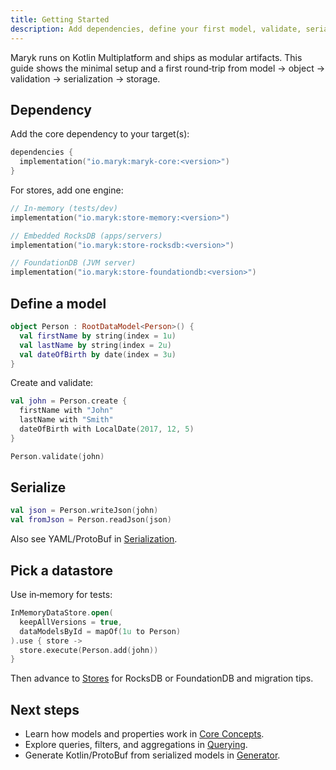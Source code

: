 ```yaml
---
title: Getting Started
description: Add dependencies, define your first model, validate, serialize, and choose a datastore.
---
```


Maryk runs on Kotlin Multiplatform and ships as modular artifacts. This guide shows the minimal setup and a first round‑trip from model → object → validation → serialization → storage.

## Dependency

Add the core dependency to your target(s):

```kotlin
dependencies {
  implementation("io.maryk:maryk-core:<version>")
}
```

For stores, add one engine:

```kotlin
// In-memory (tests/dev)
implementation("io.maryk:store-memory:<version>")

// Embedded RocksDB (apps/servers)
implementation("io.maryk:store-rocksdb:<version>")

// FoundationDB (JVM server)
implementation("io.maryk:store-foundationdb:<version>")
```

## Define a model

```kotlin
object Person : RootDataModel<Person>() {
  val firstName by string(index = 1u)
  val lastName by string(index = 2u)
  val dateOfBirth by date(index = 3u)
}
```

Create and validate:

```kotlin
val john = Person.create {
  firstName with "John"
  lastName with "Smith"
  dateOfBirth with LocalDate(2017, 12, 5)
}

Person.validate(john)
```

## Serialize

```kotlin
val json = Person.writeJson(john)
val fromJson = Person.readJson(json)
```

Also see YAML/ProtoBuf in [Serialization](/core-concepts/serialization/).

## Pick a datastore

Use in‑memory for tests:

```kotlin
InMemoryDataStore.open(
  keepAllVersions = true,
  dataModelsById = mapOf(1u to Person)
).use { store ->
  store.execute(Person.add(john))
}
```

Then advance to [Stores](/stores/) for RocksDB or FoundationDB and migration tips.

## Next steps

- Learn how models and properties work in [Core Concepts](/core-concepts/datamodels/).
- Explore queries, filters, and aggregations in [Querying](/core-concepts/querying/).
- Generate Kotlin/ProtoBuf from serialized models in [Generator](/support/generator/).

